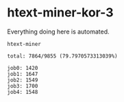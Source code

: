 # htext-miner-kor-3

Everything doing here is automated.

```
htext-miner

total: 7864/9855 (79.7970573313039%)

job0: 1420
job1: 1647
job2: 1549
job3: 1700
job4: 1548
```